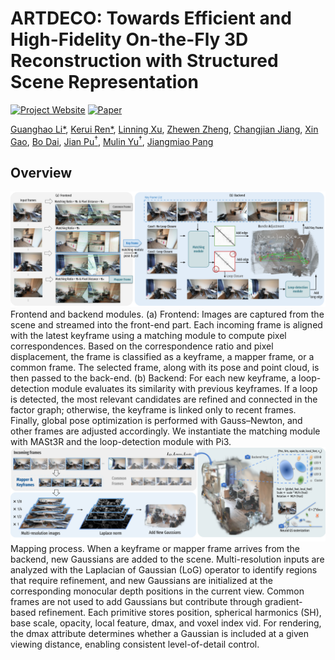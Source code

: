 # ARTDECO: Towards Efficient and High-Fidelity On-the-Fly 3D Reconstruction with Structured Scene Representation

[![Project Website](https://img.shields.io/badge/ARTDECO-Website-4CAF50?logo=googlechrome&logoColor=white)](https://city-super.github.io/artdeco/)
[![Paper](https://img.shields.io/badge/arXiv-Paper-b31b1b?logo=arxiv&logoColor=b31b1b)](https://arxiv.org/pdf/2505.23716)

[Guanghao Li*](https://lightingooo.github.io/), [Kerui Ren*](https://cskrren.github.io/), [Linning Xu](https://eveneveno.github.io/lnxu/),
[Zhewen Zheng](https://github.com/QuantumEPR), [Changjian Jiang](https://scholar.google.com/citations?hl=en&user=V4miywEAAAAJ), [Xin Gao](https://gaoxin492.github.io/), [Bo Dai](https://daibo.info/), [Jian Pu<sup>†</sup>](https://scholar.google.com/citations?user=9pUCoOkAAAAJ&hl=en), [Mulin Yu<sup>†</sup>](https://mulinyu.github.io/), [Jiangmiao Pang](https://oceanpang.github.io/) <br/>

## Overview
<img src="assets/pipeline1.png" class="center">
Frontend and backend modules. (a) Frontend: Images are captured from the scene and streamed into the front-end part. Each incoming frame is aligned with the latest keyframe using a matching module to compute pixel correspondences. Based on the correspondence ratio and pixel displacement, the frame is classified as a keyframe, a mapper frame, or a common frame. The selected frame, along with its pose and point cloud, is then passed to the back-end. (b) Backend: For each new keyframe, a loop-detection module evaluates its similarity with previous keyframes. If a loop is detected, the most relevant candidates are refined and connected in the factor graph; otherwise, the keyframe is linked only to recent frames. Finally, global pose optimization is performed with Gauss–Newton, and other frames are adjusted accordingly. We instantiate the matching module with MASt3R and the loop-detection module with Pi3.


<img src="assets/pipeline2.png" class="center">
Mapping process. When a keyframe or mapper frame arrives from the backend, new Gaussians are added to the scene. Multi-resolution inputs are analyzed with the Laplacian of Gaussian (LoG) operator to identify regions that require refinement, and new Gaussians are initialized at the corresponding monocular depth positions in the current view. Common frames are not used to add Gaussians but contribute through gradient-based refinement. Each primitive stores position, spherical harmonics (SH), base scale, opacity, local feature, dmax, and voxel index vid. For rendering, the dmax attribute determines whether a Gaussian is included at a given viewing distance, enabling consistent level-of-detail control.
